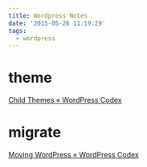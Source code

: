 ```yaml
---
title: Wordpress Notes
date: '2015-05-26 11:19:29'
tags:
  - wordpress
---
```


# theme
[Child Themes « WordPress Codex][&1]

# migrate

[Moving WordPress « WordPress Codex][&2]


[&1]: http://codex.wordpress.org/Child_Themes
[&2]: http://codex.wordpress.org/Moving_WordPress
